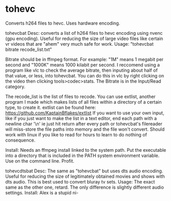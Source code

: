 # tohevc
Converts h264 files to hevc. Uses hardware encoding. 

tohevcbat
Desc:   converts a list of h264 files to hevc encoding using nvenc (gpu encoding). Useful for reducing the size of large video files like certain vr videos that are "ahem" very much safe for work.
Usage:  "tohevcbat bitrate recode_list.txt"

Bitrate should be in ffmpeg format. For example: "1M" means 1 megabit per second and "1000K" means 1000 kilabit per second.
I reccomend using a program like vlc to check the average bitrate, then inputing about half of that value, or less, into tohevcbat.
You can do this in vlc by right clicking on the video then clicking tools>codec>stats. The Bitrate is in the Input/Read category.


The recode_list is the list of files to recode.
You can use extlist, another program I made which makes lists of all files within a directory of a certain type, to create it.
extlist can be found here: https://github.com/KaptainBflakes/extlist
If you want to use your own input, like if you just want to make the list in a text editor, end each path with a newline char '\n' ie just hit return after every path or tohevcbat's filereader will miss-store the file paths into memory and the file won't convert.
Should work with linux if you like to read for hours to learn to do nothing of consequence.

Install: Needs an ffmpeg install linked to the system path.
Put the executable into a directory that is included in the PATH system environment variable.
Use on the command line.
Profit.

tohevcdtsbat
Desc: The same as "tohevcbat" but uses dts audio encoding. Useful for reducing the size of legitimately obtained movies and shows with dts audio. This is best used to convert bluray tv sets.
Usage: The exact same as the other one, retard. The only difference is slightly different audio settings.
Install: Alex is a stupid ni-
